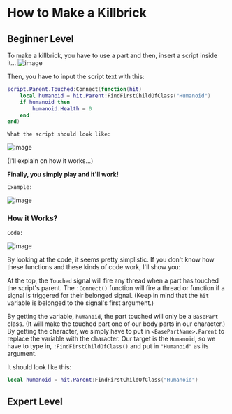 # How to Make a Killbrick
## Beginner Level
To make a killbrick, you have to use a part and then, insert a script inside it...
![image](https://user-images.githubusercontent.com/100814109/198859259-0cbcf47d-061c-4905-bf55-1d9b82cd6818.png)

Then, you have to input the script text with this:
```lua
script.Parent.Touched:Connect(function(hit)
	local humanoid = hit.Parent:FindFirstChildOfClass("Humanoid")
	if humanoid then
		humanoid.Health = 0
	end
end)
```
`What the script should look like:`

![image](https://user-images.githubusercontent.com/100814109/198859397-8fcfd303-61c0-4ece-a9fd-57566d35ef83.png)

(I'll explain on how it works...)

**Finally, you simply play and it'll work!**

`Example:`

![image](https://user-images.githubusercontent.com/100814109/198859599-76728fdb-8eb5-44b1-8f0f-2485bf9e1275.png)

### How it Works?

`Code:`

![image](https://user-images.githubusercontent.com/100814109/198859397-8fcfd303-61c0-4ece-a9fd-57566d35ef83.png)

By looking at the code, it seems pretty simplistic. If you don't know how these functions and these kinds of code work, I'll show you:

At the top, the `Touched` signal will fire any thread when a part has touched the script's parent.
The `:Connect()` function will fire a thread or function if a signal is triggered for their belonged signal.
(Keep in mind that the `hit` variable is belonged to the signal's first argument.)

By getting the variable, `humanoid`, the part touched will only be a `BasePart` class. (It will make the touched part one of our body parts in our character.)
By getting the character, we simply have to put in `<BasePartName>.Parent` to replace the variable with the character.
Our target is the `Humanoid`, so we have to type in, `:FindFirstChildOfClass()` and put in `"Humanoid"` as its argument.

It should look like this:
```lua
local humanoid = hit.Parent:FindFirstChildOfClass("Humanoid")
```


## Expert Level

